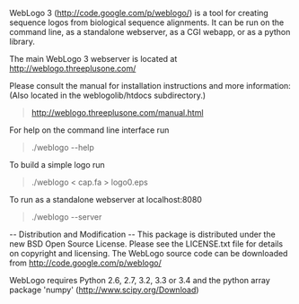 WebLogo 3 (http://code.google.com/p/weblogo/) is a tool for creating sequence
logos from biological sequence alignments.  It can be run on the command line,
as a standalone webserver, as a CGI webapp, or as a python library.

The main WebLogo 3 webserver is located at http://weblogo.threeplusone.com/

Please consult the manual for installation instructions and more information:
(Also located in the weblogolib/htdocs subdirectory.)

> http://weblogo.threeplusone.com/manual.html

For help on the command line interface run
> ./weblogo --help

To build a simple logo run
> ./weblogo  < cap.fa > logo0.eps

To run as a standalone webserver at localhost:8080
> ./weblogo --server


-- Distribution and Modification --
This package is distributed under the new BSD Open Source License.
Please see the LICENSE.txt file for details on copyright and licensing.
The WebLogo source code can be downloaded from
http://code.google.com/p/weblogo/

WebLogo requires Python 2.6, 2.7, 3.2, 3.3 or 3.4  and the python
array package 'numpy' (http://www.scipy.org/Download)
